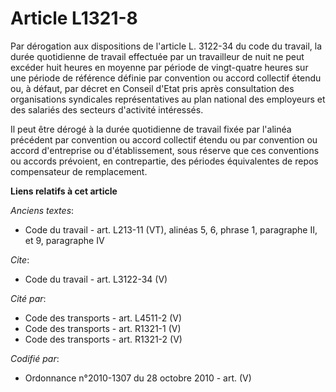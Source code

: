 # Article L1321-8

Par dérogation aux dispositions de l'article L. 3122-34 du code du travail, la durée quotidienne de travail effectuée par un
travailleur de nuit ne peut excéder huit heures en moyenne par période de vingt-quatre heures sur une période de référence
définie par convention ou accord collectif étendu ou, à défaut, par décret en Conseil d'Etat pris après consultation des
organisations syndicales représentatives au plan national des employeurs et des salariés des secteurs d'activité intéressés. 

Il peut être dérogé à la durée quotidienne de travail fixée par l'alinéa précédent par convention ou accord collectif étendu
ou par convention ou accord d'entreprise ou d'établissement, sous réserve que ces conventions ou accords prévoient, en
contrepartie, des périodes équivalentes de repos compensateur de remplacement.

**Liens relatifs à cet article**

_Anciens textes_:

  - Code du travail - art. L213-11 (VT), alinéas 5, 6, phrase 1, paragraphe II, et 9, paragraphe IV

_Cite_:

  - Code du travail - art. L3122-34 (V)

_Cité par_:

  - Code des transports - art. L4511-2 (V)
  - Code des transports - art. R1321-1 (V)
  - Code des transports - art. R1321-2 (V)

_Codifié par_:

  - Ordonnance n°2010-1307 du 28 octobre 2010 - art. (V)
